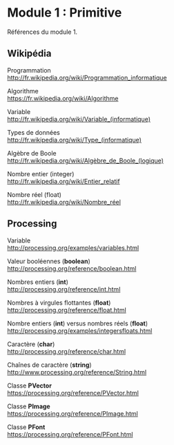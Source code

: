 # Module 1 : Primitive

Références du module 1.

## Wikipédia

Programmation  
http://fr.wikipedia.org/wiki/Programmation_informatique

Algorithme  
https://fr.wikipedia.org/wiki/Algorithme

Variable  
http://fr.wikipedia.org/wiki/Variable_(informatique)

Types de données  
http://fr.wikipedia.org/wiki/Type_(informatique)

Algèbre de Boole  
http://fr.wikipedia.org/wiki/Algèbre_de_Boole_(logique)

Nombre entier (integer)  
http://fr.wikipedia.org/wiki/Entier_relatif

Nombre réel (float)  
http://fr.wikipedia.org/wiki/Nombre_réel

## Processing

Variable  
http://processing.org/examples/variables.html

Valeur booléennes (**boolean**)  
http://processing.org/reference/boolean.html

Nombres entiers (**int**)  
http://processing.org/reference/int.html

Nombres à virgules flottantes (**float**)  
http://processing.org/reference/float.html

Nombre entiers (**int**) versus nombres réels (**float**)  
http://processing.org/examples/integersfloats.html

Caractère (**char**)  
http://processing.org/reference/char.html

Chaînes de caractère (**string**)  
http://www.processing.org/reference/String.html

Classe **PVector**  
https://processing.org/reference/PVector.html

Classe **PImage**  
https://processing.org/reference/PImage.html

Classe **PFont**  
https://processing.org/reference/PFont.html
